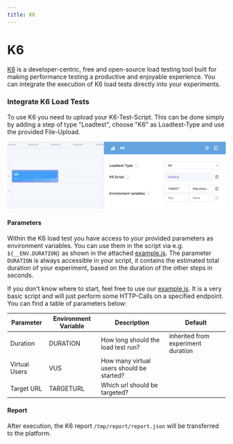 ```yaml
---
title: K6
---
```


# K6

[K6](https://k6.io/) is a developer-centric, free and open-source load testing tool built for making performance testing a productive and enjoyable experience. You can integrate the execution of K6 load tests directly into your experiments.

### Integrate K6 Load Tests

To use K6 you need to upload your K6-Test-Script. This can be done simply by adding a step of type "Loadtest", choose "K6" as Loadtest-Type and use the provided File-Upload.

![Experiment with K6 Load Test](../actions/k6-experiment.png)

#### Parameters

Within the K6 load test you have access to your provided parameters as environment variables. You can use them in the script via e.g. `${__ENV.DURATION}` as shown in the attached [example.js](../actions/k6-example.js). The parameter `DURATION` is always accessible in your script, it contains the estimated total duration of your experiment, based on the duration of the other steps in seconds.

If you don't know where to start, feel free to use our [example.js](../actions/k6-example.js). It is a very basic script and will just perform some HTTP-Calls on a specified endpoint. You can find a table of parameters below:

| Parameter     | Environment Variable | Description                               | Default                            |
| ------------- | -------------------- | ----------------------------------------- | ---------------------------------- |
| Duration      | DURATION             | How long should the load test run?        | inherited from experiment duration |
| Virtual Users | VUS                  | How many virtual users should be started? |                                    |
| Target URL    | TARGETURL            | Which url should be targeted?             |                                    |

#### Report

After execution, the K6 report `/tmp/report/report.json` will be transferred to the platform.
